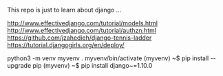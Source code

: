 This repo is just to learn about django ... 

http://www.effectivedjango.com/tutorial/models.html
http://www.effectivedjango.com/tutorial/authzn.html
https://github.com/jzahedieh/django-tennis-ladder
https://tutorial.djangogirls.org/en/deploy/

python3 -m venv myvenv
. myvenv/bin/activate
(myvenv) ~$ pip install --upgrade pip
(myvenv) ~$ pip install django~=1.10.0
